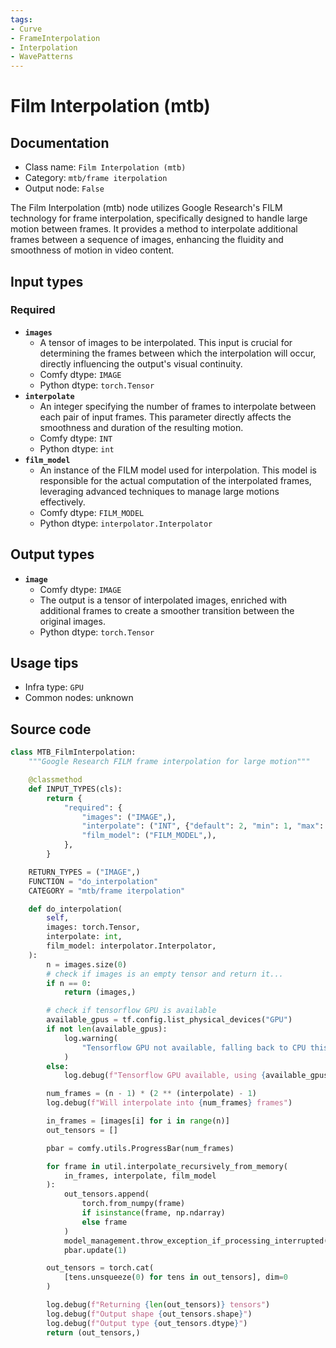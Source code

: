 ```yaml
---
tags:
- Curve
- FrameInterpolation
- Interpolation
- WavePatterns
---
```


# Film Interpolation (mtb)
## Documentation
- Class name: `Film Interpolation (mtb)`
- Category: `mtb/frame iterpolation`
- Output node: `False`

The Film Interpolation (mtb) node utilizes Google Research's FILM technology for frame interpolation, specifically designed to handle large motion between frames. It provides a method to interpolate additional frames between a sequence of images, enhancing the fluidity and smoothness of motion in video content.
## Input types
### Required
- **`images`**
    - A tensor of images to be interpolated. This input is crucial for determining the frames between which the interpolation will occur, directly influencing the output's visual continuity.
    - Comfy dtype: `IMAGE`
    - Python dtype: `torch.Tensor`
- **`interpolate`**
    - An integer specifying the number of frames to interpolate between each pair of input frames. This parameter directly affects the smoothness and duration of the resulting motion.
    - Comfy dtype: `INT`
    - Python dtype: `int`
- **`film_model`**
    - An instance of the FILM model used for interpolation. This model is responsible for the actual computation of the interpolated frames, leveraging advanced techniques to manage large motions effectively.
    - Comfy dtype: `FILM_MODEL`
    - Python dtype: `interpolator.Interpolator`
## Output types
- **`image`**
    - Comfy dtype: `IMAGE`
    - The output is a tensor of interpolated images, enriched with additional frames to create a smoother transition between the original images.
    - Python dtype: `torch.Tensor`
## Usage tips
- Infra type: `GPU`
- Common nodes: unknown


## Source code
```python
class MTB_FilmInterpolation:
    """Google Research FILM frame interpolation for large motion"""

    @classmethod
    def INPUT_TYPES(cls):
        return {
            "required": {
                "images": ("IMAGE",),
                "interpolate": ("INT", {"default": 2, "min": 1, "max": 50}),
                "film_model": ("FILM_MODEL",),
            },
        }

    RETURN_TYPES = ("IMAGE",)
    FUNCTION = "do_interpolation"
    CATEGORY = "mtb/frame iterpolation"

    def do_interpolation(
        self,
        images: torch.Tensor,
        interpolate: int,
        film_model: interpolator.Interpolator,
    ):
        n = images.size(0)
        # check if images is an empty tensor and return it...
        if n == 0:
            return (images,)

        # check if tensorflow GPU is available
        available_gpus = tf.config.list_physical_devices("GPU")
        if not len(available_gpus):
            log.warning(
                "Tensorflow GPU not available, falling back to CPU this will be very slow"
            )
        else:
            log.debug(f"Tensorflow GPU available, using {available_gpus}")

        num_frames = (n - 1) * (2 ** (interpolate) - 1)
        log.debug(f"Will interpolate into {num_frames} frames")

        in_frames = [images[i] for i in range(n)]
        out_tensors = []

        pbar = comfy.utils.ProgressBar(num_frames)

        for frame in util.interpolate_recursively_from_memory(
            in_frames, interpolate, film_model
        ):
            out_tensors.append(
                torch.from_numpy(frame)
                if isinstance(frame, np.ndarray)
                else frame
            )
            model_management.throw_exception_if_processing_interrupted()
            pbar.update(1)

        out_tensors = torch.cat(
            [tens.unsqueeze(0) for tens in out_tensors], dim=0
        )

        log.debug(f"Returning {len(out_tensors)} tensors")
        log.debug(f"Output shape {out_tensors.shape}")
        log.debug(f"Output type {out_tensors.dtype}")
        return (out_tensors,)

```
